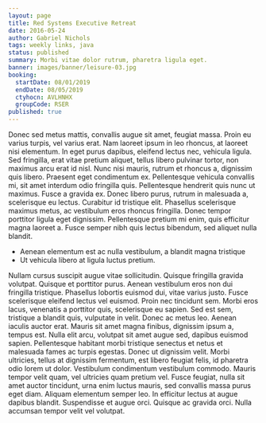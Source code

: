 ```yaml
---
layout: page
title: Red Systems Executive Retreat
date: 2016-05-24
author: Gabriel Nichols
tags: weekly links, java
status: published
summary: Morbi vitae dolor rutrum, pharetra ligula eget.
banner: images/banner/leisure-03.jpg
booking:
  startDate: 08/01/2019
  endDate: 08/05/2019
  ctyhocn: AVLHNHX
  groupCode: RSER
published: true
---
```

Donec sed metus mattis, convallis augue sit amet, feugiat massa. Proin eu varius turpis, vel varius erat. Nam laoreet ipsum in leo rhoncus, at laoreet nisi elementum. In eget purus dapibus, eleifend lectus nec, vehicula ligula. Sed fringilla, erat vitae pretium aliquet, tellus libero pulvinar tortor, non maximus arcu erat id nisl. Nunc nisi mauris, rutrum et rhoncus a, dignissim quis libero. Praesent eget condimentum ex. Pellentesque vehicula convallis mi, sit amet interdum odio fringilla quis. Pellentesque hendrerit quis nunc ut maximus. Fusce a gravida ex. Donec libero purus, rutrum in malesuada a, scelerisque eu lectus. Curabitur id tristique elit. Phasellus scelerisque maximus metus, ac vestibulum eros rhoncus fringilla. Donec tempor porttitor ligula eget dignissim. Pellentesque pretium mi enim, quis efficitur magna laoreet a. Fusce semper nibh quis lectus bibendum, sed aliquet nulla blandit.

* Aenean elementum est ac nulla vestibulum, a blandit magna tristique
* Ut vehicula libero at ligula luctus pretium.

Nullam cursus suscipit augue vitae sollicitudin. Quisque fringilla gravida volutpat. Quisque et porttitor purus. Aenean vestibulum eros non dui fringilla tristique. Phasellus lobortis euismod dui, vitae varius justo. Fusce scelerisque eleifend lectus vel euismod. Proin nec tincidunt sem. Morbi eros lacus, venenatis a porttitor quis, scelerisque eu sapien. Sed est sem, tristique a blandit quis, vulputate in velit. Donec ac metus leo. Aenean iaculis auctor erat. Mauris sit amet magna finibus, dignissim ipsum a, tempus est. Nulla elit arcu, volutpat sit amet augue sed, dapibus euismod sapien. Pellentesque habitant morbi tristique senectus et netus et malesuada fames ac turpis egestas. Donec ut dignissim velit.
Morbi ultricies, tellus at dignissim fermentum, est libero feugiat felis, id pharetra odio lorem ut dolor. Vestibulum condimentum vestibulum commodo. Mauris tempor velit quam, vel ultricies quam pretium vel. Fusce feugiat, nulla sit amet auctor tincidunt, urna enim luctus mauris, sed convallis massa purus eget diam. Aliquam elementum semper leo. In efficitur lectus at augue dapibus blandit. Suspendisse et augue orci. Quisque ac gravida orci. Nulla accumsan tempor velit vel volutpat.
